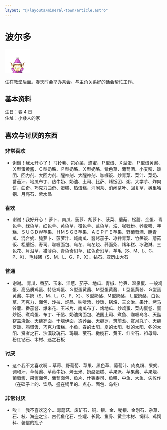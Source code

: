```yaml
---
layout: "@/layouts/mineral-town/article.astro"
---
```


# 波尔多

![波尔多](_波尔多.png)

住在教堂后面。春天时会举办茶会。与主角关系好的话会帮忙工作。

## 基本资料

生日：春 4 日  
住址：小矮人的家

## 喜欢与讨厌的东西

### 非常喜欢

- 谢谢！我太开心了！
  马铃薯、包心菜、蜂蜜、Ｐ型蛋、Ｘ型蛋、Ｐ型蛋黄酱、Ｘ型蛋黄酱、Ｇ型奶酪、Ｐ型奶酪、Ｘ型奶酪、紫色草、葡萄酒、小麦粉、饭团、回力剂、大回力剂、醒神剂、大醒神剂、咖喱饭、炒青菜、菜汁、菜奶、番茄汁、地瓜布丁、热牛奶、奶油、土司、比萨、烤饭团、粥、大学芋、炸肉饼、曲奇、巧克力曲奇、蛋糕、热蛋糕、消闲茶、消闲茶叶、回复草、奥里哈钢、月亮石、紫水晶

### 喜欢

- 谢谢！我好开心！
  萝卜、南瓜、菠萝、胡萝卜、菠菜、蘑菇、松蘑、金蛋、青色草、绿色草、红色草、黄色草、橙色草、蓝色草、油、咖喱粉、荞麦粉、年糕、ＳＵＧＤＷ苹果、ＨＭＳＧＢ苹果、ＡＥＰＦＥ苹果、野葡萄酒、腌青瓜、混合奶、腌萝卜、菠萝汁、炖南瓜、酱烤茄子、凉拌青菜、竹笋饭、蘑菇饭、松蘑饭、寿司、咖喱面包、乌冬、乌冬烧、荞面条、烤年糕、冰激淋、三色花、月泪草、猫薄荷、青色奇幻草、红色奇幻草、羊毛（S、M、L、G、P、X）、毛线团（S、M、L、G、P、X）、钻石、亚历山大石

### 普通

- 谢谢。
  青瓜、番茄、玉米、洋葱、茄子、地瓜、青椒、竹笋、温泉蛋、一般鸡蛋、高品质鸡蛋、特级鸡蛋、Ｓ型蛋黄酱、Ｍ型蛋黄酱、Ｌ型蛋黄酱、Ｇ型蛋黄酱、牛奶（S、M、L、G、P、X）、Ｓ型奶酪、Ｍ型奶酪、Ｌ型奶酪、白色草、巧克力、面包、沙拉、炖品、味噌汤、炒饭、锅烙、三文治、果汁、烤马铃薯、番茄酱、爆米花、玉米片、南瓜布丁、烤地瓜、炒鸡蛋、菜肉蛋卷、蛋炒饭、煮鸡蛋、布丁、干酪、奶油烤面包、法国土司、煮鱼、咖喱乌冬、天麸锣盖浇饭、天麸罗面、干烧伊面、烫荞面、天麸罗、筑前煮、赏月丸子、天麸罗饭、鸡蛋饭、巧克力蛋糕、小鱼、春的太阳、夏的太阳、秋的太阳、冬的太阳、贤者之石、沙漠玫瑰石、玛瑙、萤石、橄榄石、黄玉、红宝石、祖母绿、粉红钻石、木材、迷之石板

### 讨厌

- 这个我不太喜欢啊…
  草莓、野葡萄、苹果、黑色草、葡萄汁、肉丸粉、果奶、调和汁、草莓酱、草莓牛奶、烤玉米、奶酪蛋糕、苹果派、苹果酱、苹果烧、葡萄酱、果酱面包、葡萄面包、鱼片、什锦寿司、鱼糕、中鱼、大鱼、失败作（在碟子上的、饮品、盛在锅里的、点心、面包、乌冬）

### 非常讨厌

- 唉！　我不喜欢这个… 毒蘑菇、废矿石、铜、银、金、秘银、金刚石、杂草、石、枝、海盗之宝、古代鱼化石、空罐、长靴、鱼骨、黄金木材、饲料、鸡饲料、装信的瓶子
